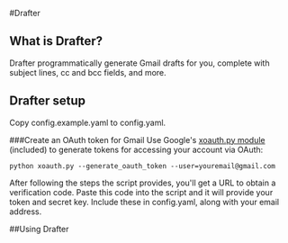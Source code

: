 #Drafter

## What is Drafter?
Drafter programmatically generate Gmail drafts for you, complete with subject
lines, cc and bcc fields, and more.

## Drafter setup
Copy config.example.yaml to config.yaml.

###Create an OAuth token for Gmail
Use Google's [xoauth.py
module](https://code.google.com/p/google-mail-xoauth-tools/wiki/XoauthDotPyRunThrough)
(included) to generate tokens for accessing your account via OAuth:
```
python xoauth.py --generate_oauth_token --user=youremail@gmail.com
```
After following the steps the script provides, you'll get a URL to obtain a
verification code. Paste this code into the script and it will provide your
token and secret key. Include these in config.yaml, along with your email
address.

##Using Drafter
